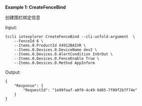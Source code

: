 **Example 1: CreateFenceBind**

创建围栏绑定信息

Input: 

```
tccli iotexplorer CreateFenceBind --cli-unfold-argument  \
    --FenceId 6 \
    --Items.0.ProductId X4912BAIVR \
    --Items.0.Devices.0.DeviceName dev2 \
    --Items.0.Devices.0.AlertCondition InOrOut \
    --Items.0.Devices.0.FenceEnable True \
    --Items.0.Devices.0.Method AppInform
```

Output: 
```
{
    "Response": {
        "RequestId": "1e99faaf-a0f0-4c49-9d85-7f09f2b7f74e"
    }
}
```

